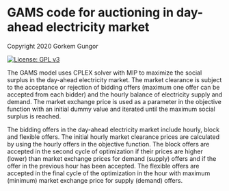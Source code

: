 # GAMS code for auctioning in day-ahead electricity market 

Copyright 2020 Gorkem Gungor

[![License: GPL v3](https://img.shields.io/badge/License-GPLv3-blue.svg)](https://www.gnu.org/licenses/gpl-3.0)

The GAMS model uses CPLEX solver with MIP to maximize the social surplus in the day-ahead electricity market. The market clearance is subject to the acceptance or rejection of bidding offers (maximum one offer can be accepted from each bidder) and the hourly balance of electricity supply and demand. The market exchange price is used as a parameter in the objective function with an initial dummy value
and iterated until the maximum social surplus is reached.

The bidding offers in the day-ahead electricity market include hourly, block and flexible offers. The initial hourly market clearance prices are calculated by using the hourly offers in the objective function. The block
offers are accepted in the second cycle of optimization if their prices are higher (lower) than market exchange prices for demand (supply) offers and if the offer in the previous hour has been accepted. The flexible offers are accepted in the final cycle of the optimization in the hour with maximum (minimum) market exchange price for supply (demand) offers.

